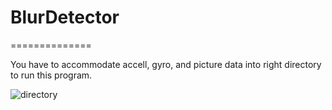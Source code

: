 # BlurDetector

==============

You have to accommodate accell, gyro, and picture data into right directory to run this program.

![directory](https://github.com/Mrk1869/blur_detector/blob/master/directory.png)
